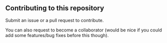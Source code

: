 ## Contributing to this repository

Submit an issue or a pull request to contribute.

You can also request to become a collaborator
(would be nice if you could add some features/bug fixes
  before this though).
